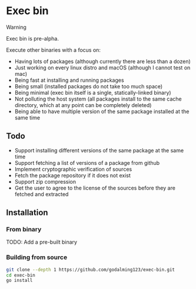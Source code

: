 # Exec bin

> [!WARNING]
> Exec bin is pre-alpha.

Execute other binaries with a focus on:

- Having lots of packages (although currently there are less than a dozen)
- Just working on every linux distro and macOS (although I cannot test on mac)
- Being fast at installing and running packages
- Being small (installed packages do not take too much space)
- Being minimal (exec bin itself is a single, statically-linked binary)
- Not polluting the host system (all packages install to the same cache directory, which at any point can be completely deleted)
- Being able to have multiple version of the same package installed at the same time

## Todo

- Support installing different versions of the same package at the same time
- Support fetching a list of versions of a package from github
- Implement cryptographic verification of sources
- Fetch the package repository if it does not exist
- Support zip compression
- Get the user to agree to the license of the sources before they are fetched and extracted

## Installation

### From binary

TODO: Add a pre-built binary

### Building from source

```sh
git clone --depth 1 https://github.com/godalming123/exec-bin.git
cd exec-bin
go install
```

